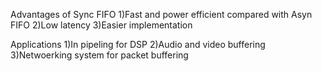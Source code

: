 Advantages of Sync FIFO
1)Fast and power efficient compared with Asyn FIFO
2)Low latency
3)Easier implementation


Applications
1)In pipeling for DSP
2)Audio and video buffering
3)Netwoerking system for packet buffering
